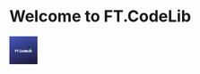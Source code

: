 # Welcome to FT.CodeLib

<img src="img/ftcodelib_logo.png"
     alt="FTCodeLib"
     width="10%"
     style="float: left; margin-right: 10px;" />
